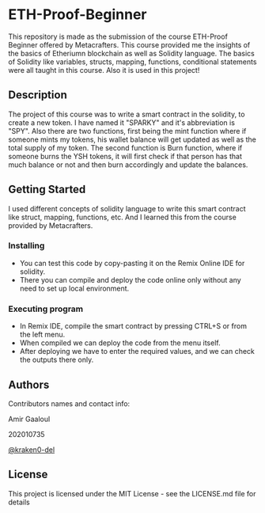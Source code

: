 # ETH-Proof-Beginner
This repository is made as the submission of the course ETH-Proof Beginner offered by Metacrafters. This course provided me the insights of the basics of Etheriumn blockchain as well as Solidity language. The basics of Solidity like variables, structs, mapping, functions, conditional statements were all taught in this course. Also it is used in this project!

## Description
The project of this course was to write a smart contract in the solidity, to create a new token. I have named it "SPARKY" and it's abbreviation is "SPY". Also there are two functions, first being the mint function where if someone mints my tokens, his wallet balance will get updated as well as the total supply of my token. The second function is Burn function, where if someone burns the YSH tokens, it will first check if that person has that much balance or not and then burn accordingly and update the balances.

## Getting Started
I used different concepts of solidity language to write this smart contract like struct, mapping, functions, etc. And I learned this from the course provided by Metacrafters.

### Installing
* You can test this code by copy-pasting it on the Remix Online IDE for solidity.
* There you can compile and deploy the code online only without any need to set up local environment.

### Executing program
* In Remix IDE, compile the smart contract by pressing CTRL+S or from the left menu.
* When compiled we can deploy the code from the menu itself.
* After deploying we have to enter the required values, and we can check the outputs there only.

## Authors

Contributors names and contact info:

Amir Gaaloul

202010735

[@kraken0-del](https://github.com/kraken0-del)


## License

This project is licensed under the MIT License - see the LICENSE.md file for details
